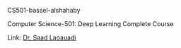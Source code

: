 CS501-bassel-alshahaby

Computer Science-501: Deep Learning Complete Course


Link: [Dr. Saad Laoauadi](https://github.com/dr-saad-la/CS501-Deep-Learning-Complete-Course.git)
